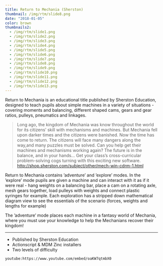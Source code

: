 ```yaml
---
title: Return to Mechania (Sherston)
thumbnail: /img/rtm/slide8.png
date: "2018-01-05"
color: brown
thumbnails2:
  - /img/rtm/slide1.png
  - /img/rtm/slide2.png
  - /img/rtm/slide3.png
  - /img/rtm/slide4.png
  - /img/rtm/slide5.png
  - /img/rtm/slide6.png
  - /img/rtm/slide7.png
  - /img/rtm/slide8.png
  - /img/rtm/slide9.png
  - /img/rtm/slide10.png
  - /img/rtm/slide11.png
  - /img/rtm/slide12.png
  - /img/rtm/slide13.png
---
```


Return to Mechania is an educational title published by Sherston Education, designed to teach pupils about simple machines in a variety of situations - covering moments and balancing, different shaped cams, gears and gear ratios, pulleys, pneumatics and linkages.

> Long ago, the kingdom of Mechania was know throughout the world for its citizens&#8217; skill with mechanisms and machines. But Mechania fell upon darker times and the citizens were banished. Now the time has come to return. The citizens will face many dangers along the way,and many puzzles must be solved. Can you help get their machines and mechanisms working again? The future is in the balance, and in your hands&hellip; Get your class&#8217;s cross-curricular problem-solving cogs turning with this exciting new software.
http://shop.sherston.com/subject/other/mech-win-cdrm-1.html


Return to Mechania contains &#8217;adventure&#8217; and &#8217;explore&#8217; modes. In the &#8217;explore&#8217; mode pupils are given a machine and can interact with it as if it were real - hang weights on a balancing bar, place a cam on a rotating axle, mesh gears together, load pulleys with weights and connect plastic syringes for example.
Each exploration has a stripped down mathematical diagram view to see the essentials of the scenario (forces, weights and lengths for example)

The &#8217;adventure&#8217; mode places each machine in a fantasy world of Mechania, where you must use your knowledge to help the Mechanians recover their kingdom!

<hr/>

* Published by Sherston Education
* Actionscript & MDM Zinc installers
* Two levels of difficulty

`youtube:https://www.youtube.com/embed/oaKW7qtmbX0`
